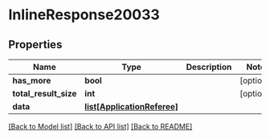# InlineResponse20033

## Properties
Name | Type | Description | Notes
------------ | ------------- | ------------- | -------------
**has_more** | **bool** |  | [optional] 
**total_result_size** | **int** |  | [optional] 
**data** | [**list[ApplicationReferee]**](ApplicationReferee.md) |  | 

[[Back to Model list]](../README.md#documentation-for-models) [[Back to API list]](../README.md#documentation-for-api-endpoints) [[Back to README]](../README.md)


